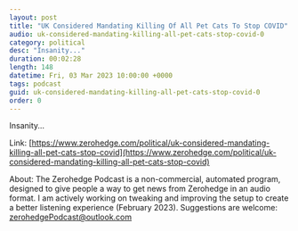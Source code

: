 ```yaml
---
layout: post
title: "UK Considered Mandating Killing Of All Pet Cats To Stop COVID"
audio: uk-considered-mandating-killing-all-pet-cats-stop-covid-0
category: political
desc: "Insanity..."
duration: 00:02:28
length: 148
datetime: Fri, 03 Mar 2023 10:00:00 +0000
tags: podcast
guid: uk-considered-mandating-killing-all-pet-cats-stop-covid-0
order: 0
---
```

Insanity...

Link: [https://www.zerohedge.com/political/uk-considered-mandating-killing-all-pet-cats-stop-covid](https://www.zerohedge.com/political/uk-considered-mandating-killing-all-pet-cats-stop-covid)

About: The Zerohedge Podcast is a non-commercial, automated program, designed to give people a way to get news from Zerohedge in an audio format.  I am actively working on tweaking and improving the setup to create a better listening experience (February 2023).  Suggestions are welcome: [zerohedgePodcast@outlook.com](mailto:zerohedgePodcast@outlook.com)